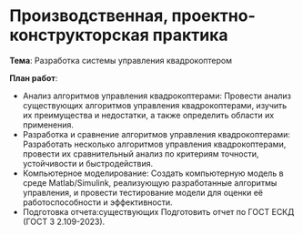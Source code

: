 # Производственная, проектно-конструкторская практика

**Тема**: Разработка системы управления квадрокоптером

**План работ**:

- Анализ алгоритмов управления квадрокоптерами: Провести анализ существующих алгоритмов управления квадрокоптерами, изучить их преимущества и недостатки, а также определить области их применения.
- Разработка и сравнение алгоритмов управления квадрокоптерами:
Разработать несколько алгоритмов управления квадрокоптерами, провести их сравнительный анализ по критериям точности, устойчивости и быстродействия.
- Компьютерное моделирование: Создать компьютерную модель в среде Matlab/Simulink, реализующую разработанные алгоритмы управления, и провести тестирование модели для оценки её работоспособности и эффективности.
- Подготовка отчета:существующих
Подготовить отчет по ГОСТ ЕСКД (ГОСТ 3 2.109-2023). 